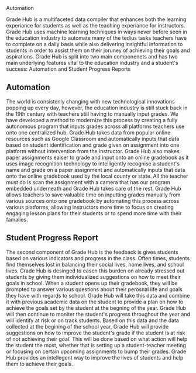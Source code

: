 <snippet>
  <content><![CDATA[
# ${1:Project Name}


## Automation 

Grade Hub is a multifaceted data compiler that enhances both the learning experiance for students as well as the teaching experiance for instructors. Grade Hub uses machine learning techniques in ways never before seen in the education industry to automate many of the tedius tasks teachers have to complete on a daily basis while also delivering insightful information to students in order to assist them on their joruney of achieving their goals and aspirations. Grade Hub is split into two main componenets and has two main underlying features vital to the education industry and a student's success: Automation and Student Progress Reports

## Automation 

The world is consistenly changing with new technological innovations popping up every day, however, the education industry is still stuck back in the 19th century with teachers still having to manually input grades. We have developed a method to modernize this process by creating a fully autonomous program that inputs grades across all platforms teachers use onto one centralized hub. Grade Hub takes data from popular online resources such as Google Classroom and automatically inputs that data based on student identification and grade given on assignment into one platform without intervention from the instructor. Grade Hub also makes paper assignments eaiser to grade and input onto an online gradebook as it uses image recognition technology to intelligently recognise a student's name and grade on a paper assignment and automatically inputs that data onto the online gradebook used by the local county or state. All the teacher must do is scan the assignment with a camera that has our program embedded underneath and Grade Hub takes care of the rest. Grade Hub allows teachers to save valuable time on inputting grades manually from various sources onto one gradebook by automating this process across various platforms, allowing instructors more time to focus on creating engaging lesson plans for their students or to spend more time with their famalies. 



## Student Progress Report

The second component of Grade Hub is the feedback is gives students based on various indicators and progress in the class. Often times, students find themselves lost in balancing their social lives, home lives, and school lives. Grade Hub is desinged to easen this burden on already stressed out students by giving them individualized suggestions on how to meet their goals in school. When a student opens up their gradebook, they will be prompted to answer various questions about their perosnal life and goals they have with regards to school. Grade Hub will take this data and combine it with previous academic data on the student to provide a plan on how to achieve the goals set by the student at the begning of the year. Grade Hub will then continue to moniter the student's progress throughout the year and will identify at risk or on track students. Based on this data and the data collected at the begining of the school year, Grade Hub will provide suggestions on how to improve the student's grade if the student is at risk of not achieving their goal. This will be done based on what action will help the student the most, whether that is setting up a student-teacher meeting or focusing on certain upcoming assignments to bump their grades. Grade Hub provides an intellegent way to improve the lives of students and help them to achieve their goals.



















